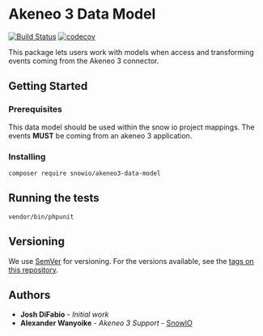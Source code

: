 # Akeneo 3 Data Model

[![Build Status](https://travis-ci.com/snowio/akeneo3-data-model.svg?branch=master)](https://travis-ci.com/snowio/akeneo3-data-model)
[![codecov](https://codecov.io/gh/snowio/akeneo3-data-model/branch/master/graph/badge.svg)](https://codecov.io/gh/snowio/akeneo3-data-model)


This package lets users work with models when access and transforming events coming 
from the Akeneo 3 connector.

## Getting Started

### Prerequisites

This data model should be used within the snow io project mappings. The events **MUST** be coming
from an akeneo 3 application.

### Installing

```
composer require snowio/akeneo3-data-model
```

## Running the tests

```
vendor/bin/phpunit
```


## Versioning

We use [SemVer](http://semver.org/) for versioning. For the versions available, see the [tags on this repository](https://github.com/your/project/tags). 

## Authors
* **Josh DiFabio** - *Initial work* 
* **Alexander Wanyoike** - *Akeneo 3 Support* - [SnowIO](https://github.com/snowio)




